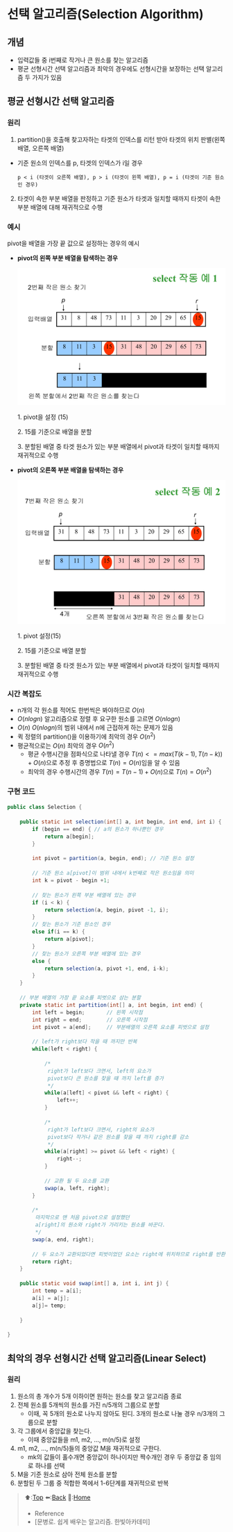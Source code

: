 # 선택 알고리즘(Selection Algorithm)
## 개념
- 입력값들 중 i번째로 작거나 큰 원소를 찾는 알고리즘
- 평균 선형시간 선택 알고리즘과 최악의 경우에도 선형시간을 보장하는 선택 알고리즘 두 가지가 있음

## 평균 선형시간 선택 알고리즘

### 원리
1. partition()을 호출해 찾고자하는 타겟의 인덱스를 리턴 받아 타겟의 위치 판별(왼쪽 배열, 오른쪽 배열)
  - 기준 원소의 인덱스를 p, 타겟의 인덱스가 i일 경우

    `p < i (타겟이 오른쪽 배열), p > i (타겟이 왼쪽 배열), p = i (타겟이 기준 원소인 경우)`   
2. 타겟이 속한 부분 배열을 판정하고 기준 원소가 타겟과 일치할 때까지 타겟이 속한 부분 배열에 대해 재귀적으로 수행

### 예시
pivot을 배열을 가장 끝 값으로 설정하는 경우의 예시 

- **pivot의 왼쪽 부분 배열을 탐색하는 경우**

	<img src="https://github.com/Minho979/CS_Study/blob/main/contents/images/SelectionAlgorithmEx1.jpeg" width="500">

	1\. pivot을 설정 (15)

	2\. 15를 기준으로 배열을 분할 

	3\. 분할된 배열 중 타겟 원소가 있는 부분 배열에서 pivot과 타겟이 일치할 때까지 재귀적으로 수행

- **pivot의 오른쪽 부분 배열을 탐색하는 경우**

	<img src="https://github.com/Minho979/CS_Study/blob/main/contents/images/SelectionAlgorithmEx2.jpeg" width="500">

	1\. pivot 설정(15)

	2\. 15를 기준으로 배열 분할

	3\. 분할된 배열 중 타겟 원소가 있는 부분 배열에서 pivot과 타겟이 일치할 때까지 재귀적으로 수행


### 시간 복잡도
- n개의 각 원소를 적어도 한번씩은 봐야하므로 $O(n)$
- $O(nlogn)$ 알고리즘으로 정렬 후 요구한 원소를 고르면 $O(nlogn)$
- $O(n)~O(nlogn)$의 범위 내에서 n에 근접하게 하는 문제가 있음
- 퀵 정렬의 partition()을 이용하기에 최악의 경우 $O(n^2)$
- 평균적으로는 $O(n)$ 최악의 경우 $O(n^2)$
  - 평균 수행시간을 점화식으로 나타낼 경우 $T(n) <= max(T(k-1), T(n-k))+O(n)$으로 추정 후 증명법으로 $T(n) = O(n)$임을 알 수 있음
  - 최악의 경우 수행시간의 경우 $T(n) = T(n-1) + O(n)$으로 $T(n) = O(n^2)$

### 구현 코드
```java
public class Selection {
	
	public static int selection(int[] a, int begin, int end, int i) {
		if (begin == end) { // a의 원소가 하나뿐인 경우 
			return a[begin];
		}
		
		int pivot = partition(a, begin, end); // 기준 원소 설정 
		
		// 기준 원소 a[pivot]이 범위 내에서 k번째로 작은 원소임을 의미 
		int k = pivot - begin +1; 
		
		// 찾는 원소가 왼쪽 부분 배열에 있는 경우 
		if (i < k) {
			return selection(a, begin, pivot -1, i); 
		}
		// 찾는 원소가 기준 원소인 경우 
		else if(i == k) {
			return a[pivot];
		}
		// 찾는 원소가 오른쪽 부분 배열에 있는 경우 
		else {
			return selection(a, pivot +1, end, i-k);
		}
	}
	
	// 부분 배열의 가장 끝 요소를 피벗으로 삼는 분할 
	private static int partition(int[] a, int begin, int end) {		
		int left = begin;	    // 왼쪽 시작점
		int right = end;        // 오른쪽 시작점
		int pivot = a[end];		// 부분배열의 오른쪽 요소를 피벗으로 설정
		
		// left가 right보다 작을 때 까지만 반복
		while(left < right) {
			
			/*
			 right가 left보다 크면서, left의 요소가 
			 pivot보다 큰 원소를 찾을 떄 까지 left를 증가
			 */
			while(a[left] < pivot && left < right) {
				left++;
			}
			
			/*
			 right가 left보다 크면서, right의 요소가 
			 pivot보다 작거나 같은 원소를 찾을 떄 까지 right를 감소
			 */
			while(a[right] >= pivot && left < right) {
				right--;
			}
			
			// 교환 될 두 요소를 교환 
			swap(a, left, right);
		}
	
		/*
		 마지막으로 맨 처음 pivot으로 설정했던 
		 a[right]의 원소와 right가 가리키는 원소를 바꾼다.
		 */
		swap(a, end, right);
		
		// 두 요소가 교환되었다면 피벗이었던 요소는 right에 위치하므로 right를 반환한다.
		return right;
	}
	
	public static void swap(int[] a, int i, int j) {
		int temp = a[i];
		a[i] = a[j];
		a[j]= temp;
		
	}

}
```

## 최악의 경우 선형시간 선택 알고리즘(Linear Select)

### 원리 
1. 원소의 총 개수가 5개 이하이면 원하는 원소를 찾고 알고리즘 종료
2. 전체 원소를 5개씩의 원소를 가진 n/5개의 그룹으로 분할
   - 이때, 꼭 5개의 원소로 나누지 않아도 된디. 3개의 원소로 나눌 경우 n/3개의 그룹으로 분할
3. 각 그룹에서 중앙값을 찾는다.
   - 이때 중앙값들을 m1, m2, ..., m(n/5)로 설정
4. m1, m2, ..., m(n/5)들의 중앙값 M을 재귀적으로 구한다.
   - mk의 값들이 홀수개면 중앙값이 하나이지만 짝수개인 경우 두 중앙값 중 임의로 하나를 선택
5. M을 기준 원소로 삼아 전체 원소를 분할
6. 분할된 두 그룹 중 적합한 쪽에서 1-6단계를 재귀적으로 반복



> ⬆️:[Top](#선택-알고리즘Selection-Algorithm)
> ⬅️:[Back](https://github.com/Minho979/CS_Study/blob/main/README.md#%EF%B8%8F-Algorithm)
> 💁:[Home](https://github.com/Minho979/CS_Study/blob/main/README.md)
> - Reference
> - [문병로. 쉽게 배우는 알고리즘. 한빛아카데미]
